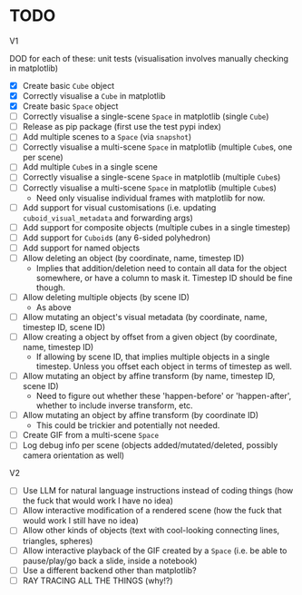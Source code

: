 # TODO

V1

DOD for each of these: unit tests (visualisation involves manually checking in matplotlib)

- [X] Create basic `Cube` object
- [X] Correctly visualise a `Cube` in matplotlib
- [X] Create basic `Space` object
- [ ] Correctly visualise a single-scene `Space` in matplotlib (single `Cube`)
- [ ] Release as pip package (first use the test pypi index)
- [ ] Add multiple scenes to a `Space` (via `snapshot`)
- [ ] Correctly visualise a multi-scene `Space` in matplotlib (multiple `Cube`s, one per scene)
- [ ] Add multiple `Cube`s in a single scene
- [ ] Correctly visualise a single-scene `Space` in matplotlib (multiple `Cube`s)
- [ ] Correctly visualise a multi-scene `Space` in matplotlib (multiple `Cube`s)
  - Need only visualise individual frames with matplotlib for now.
- [ ] Add support for visual customisations (i.e. updating `cuboid_visual_metadata` and forwarding args)
- [ ] Add support for composite objects (multiple cubes in a single timestep)
- [ ] Add support for `Cuboid`s (any 6-sided polyhedron)
- [ ] Add support for named objects
- [ ] Allow deleting an object (by coordinate, name, timestep ID)
  - Implies that addition/deletion need to contain all data for the object somewhere, or have a column to mask it. Timestep ID should be fine though.
- [ ] Allow deleting multiple objects (by scene ID)
  - As above
- [ ] Allow mutating an object's visual metadata (by coordinate, name, timestep ID, scene ID)
- [ ] Allow creating a object by offset from a given object (by coordinate, name, timestep ID)
  - If allowing by scene ID, that implies multiple objects in a single timestep. Unless you offset each object in terms of timestep as well.
- [ ] Allow mutating an object by affine transform (by name, timestep ID, scene ID)
  - Need to figure out whether these 'happen-before' or 'happen-after', whether to include inverse transform, etc.
- [ ] Allow mutating an object by affine transform (by coordinate ID)
  - This could be trickier and potentially not needed.
- [ ] Create GIF from a multi-scene `Space`
- [ ] Log debug info per scene (objects added/mutated/deleted, possibly camera orientation as well)

V2

- [ ] Use LLM for natural language instructions instead of coding things (how the fuck that would work I have no idea)
- [ ] Allow interactive modification of a rendered scene (how the fuck that would work I still have no idea)
- [ ] Allow other kinds of objects (text with cool-looking connecting lines, triangles, spheres)
- [ ] Allow interactive playback of the GIF created by a `Space` (i.e. be able to pause/play/go back a slide, inside a notebook)
- [ ] Use a different backend other than matplotlib?
- [ ] RAY TRACING ALL THE THINGS (why!?)